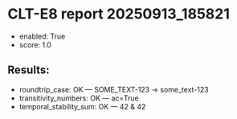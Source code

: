 # CLT-E8 report 20250913_185821
- enabled: True
- score: 1.0
## Results:
- roundtrip_case: OK — SOME_TEXT-123 -> some_text-123
- transitivity_numbers: OK — ac=True
- temporal_stability_sum: OK — 42 & 42
